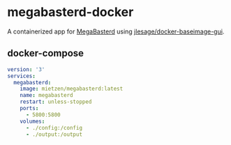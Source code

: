 # megabasterd-docker

A containerized app for [MegaBasterd](https://github.com/tonikelope/megabasterd) using [jlesage/docker-baseimage-gui](https://github.com/jlesage/docker-baseimage-gui).

## docker-compose

```yaml
version: '3'
services:
  megabasterd:
    image: mietzen/megabasterd:latest
    name: megabasterd
    restart: unless-stopped
    ports:
      - 5800:5800
    volumes:
      - ./config:/config
      - ./output:/output
```
